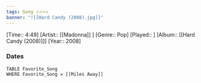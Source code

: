 ```yaml
---
tags: Song ⭐⭐⭐⭐ 
banner: "![[Hard Candy (2008).jpg]]"
---
```

[Time:: 4:49]
[Artist:: [[Madonna]] ]
[Genre:: Pop]
[Played:: ]
[Album:: [[Hard Candy (2008)]]]
[Year:: 2008]
### Dates
````dataview
TABLE Favorite_Song
WHERE Favorite_Song = [[Miles Away]]
````